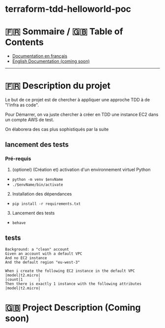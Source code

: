 # terraform-tdd-helloworld-poc

:fr: Sommaire / :gb: Table of Contents
=================

<!--ts-->

* [Documentation en français](#fr-description-du-projet)
* [English Documentation (coming soon)](#gb-project-description-coming-soon )

---

# :fr: Description du projet

Le but de ce projet est de chercher à appliquer une approche TDD à de "l'infra as code".

Pour Démarrer, on va juste chercher à créer en TDD une instance EC2 dans un compte AWS de test.

On élaborera des cas plus sophistiqués par la suite

## lancement des tests

### Pré-requis

1. (optionel) (Création et) activation d'un environnement virtuel Python
  - `python -m venv $envName`
  - `./$envName/bin/activate`
2. Installation des dépendances
  - `pip install -r requirements.txt`
3. Lancement des tests
  - `behave`

## tests

```gherkin
Background: a "clean" account
Given an account with a default VPC
And no EC2 instance
And the default region "eu-west-3"

When i create the following EC2 instance in the default VPC
|model|t2.micro|
|count|1       |
Then there is exactly 1 instance with the following attributes
|model|t2.micro|
```

# :gb: Project Description (Coming soon)